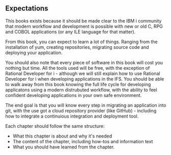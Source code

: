 ## Expectations

This books exists because it should be made clear to the IBM i community that modern workflow and development is possible with new or old C, RPG and COBOL applications (or any ILE language for that matter).

From this book, you can expect to learn a lot of things. Ranging from the installation of yum, creating repositories, migrating source code and deploying your application.

You should also note that every piece of software in this book will cost you nothing but time. All the tools used will be free, with the exception of Rational Developer for i - although we will still explain how to use Rational Developer for i when developing applications in the IFS. You should be able to walk away from this book knowing the full life cycle for developing applicatons using a modern distrubuted workflow, with the ability to feel confident developing applications in your own safe environment.

The end goal is that you will know every step in migrating an application into git, with the use got a cloud repository provider (like GitHub) - including how to integrate a continuious integration and deployment tool.

Each chapter should follow the same structure:

* What this chapter is about and why it's needed
* The content of the chapter, including how-tos and information text
* What you should have learned from the chapter.
